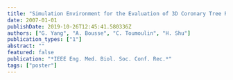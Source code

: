 ```yaml
---
title: "Simulation Environment for the Evaluation of 3D Coronary Tree Reconstruction Algorithms in Rotational Angiography"
date: 2007-01-01
publishDate: 2019-10-26T12:45:41.580336Z
authors: ["G. Yang", "A. Bousse", "C. Toumoulin", "H. Shu"]
publication_types: ["1"]
abstract: ""
featured: false
publication: "*IEEE Eng. Med. Biol. Soc. Conf. Rec.*"
tags: ["poster"]
---
```


